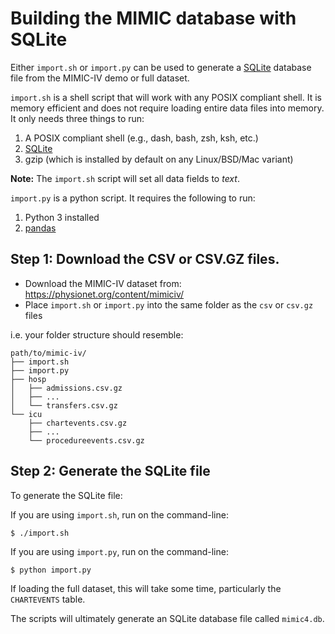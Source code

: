 # Building the MIMIC database with SQLite

Either `import.sh` or `import.py` can be used to generate a [SQLite](https://sqlite.org/index.html) database file from the MIMIC-IV demo or full dataset.

`import.sh` is a shell script that will work with any POSIX compliant shell.
It is memory efficient and does not require loading entire data files
into memory. It only needs three things to run:

1. A POSIX compliant shell (e.g., dash, bash, zsh, ksh, etc.)
2. [SQLite]([https://sqlite.org/index.html)
3. gzip (which is installed by default on any Linux/BSD/Mac variant)

**Note:** The `import.sh` script will set all data fields to *text*.

`import.py` is a python script. It requires the following to run:

1. Python 3 installed
2. [pandas](https://pandas.pydata.org/)

## Step 1: Download the CSV or CSV.GZ files.

- Download the MIMIC-IV dataset from: https://physionet.org/content/mimiciv/
- Place `import.sh` or `import.py` into the same folder as the `csv` or `csv.gz` files

i.e. your folder structure should resemble:

```
path/to/mimic-iv/
├── import.sh
├── import.py
├── hosp
│   ├── admissions.csv.gz
│   ├── ...
│   └── transfers.csv.gz
└── icu
    ├── chartevents.csv.gz
    ├── ...
    └── procedureevents.csv.gz
```

## Step 2: Generate the SQLite file

To generate the SQLite file:

If you are using `import.sh`, run on the command-line:

```
$ ./import.sh
```

If you are using `import.py`, run on the command-line:

```
$ python import.py
```

If loading the full dataset, this will take some time,
particularly the `CHARTEVENTS` table.

The scripts will ultimately generate an SQLite database file called `mimic4.db`.
